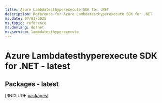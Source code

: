 ```yaml
---
title: Azure Lambdatesthyperexecute SDK for .NET
description: Reference for Azure Lambdatesthyperexecute SDK for .NET
ms.date: 07/03/2025
ms.topic: reference
ms.devlang: dotnet
ms.service: lambdatesthyperexecute
---
```

# Azure Lambdatesthyperexecute SDK for .NET - latest
## Packages - latest
[!INCLUDE [packages](lambdatesthyperexecute-index.md)]